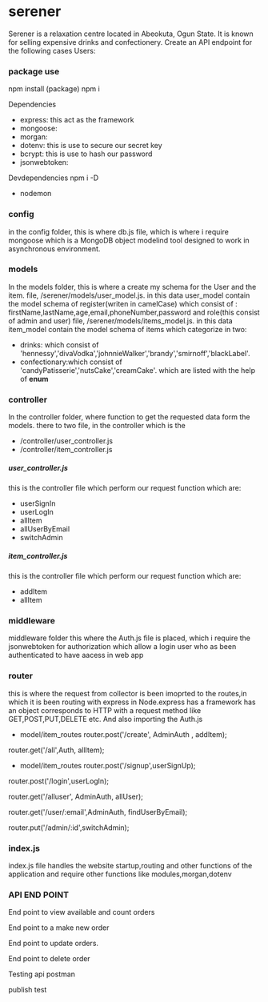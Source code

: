 # serener
Serener is a relaxation centre located in Abeokuta, Ogun State. It is known for
selling expensive drinks and confectionery. Create an API endpoint for the
following cases
Users:

### package use
npm install (package)
npm i

Dependencies
- express: this act as the framework
- mongoose: 
- morgan:
- dotenv: this is use to secure our secret key
- bcrypt: this is use to hash our password
- jsonwebtoken:

Devdependencies npm i -D
- nodemon



### config
in the config folder, this is where db.js file, which is where i require mongoose which is a MongoDB object modelind tool designed to work in asynchronous environment.

### models
In the models folder, this is where a create my schema for the User  and the item.
 file,
 /serener/models/user_model.js.
 in this data user_model contain the  model schema of register(writen in camelCase) which consist of :
 firstName,lastName,age,email,phoneNumber,password
 and role(this consist of admin and user)
file,
 /serener/models/items_model.js.
 in this data item_model contain the model schema of items which categorize in two:
 - drinks: which consist of 'hennessy','divaVodka','johnnieWalker','brandy','smirnoff','blackLabel'. 
 - confectionary:which consist of 'candyPatisserie','nutsCake','creamCake'.
 which are listed with the help of **enum**


### controller
In the controller folder, where function to get the requested data form the models.
there to two file, in the controller which is the
- /controller/user_controller.js
- /controller/item_controller.js

##### user_controller.js
this is the  controller file  which perform our request function which are:
- userSignIn
- userLogIn
- allItem
- allUserByEmail
- switchAdmin

##### item_controller.js
this is the  controller file  which perform our request function which are:
- addItem
- allItem

### middleware
middleware folder this where the Auth.js file is placed, which i require the jsonwebtoken for authorization which allow a login user who as been authenticated to have aacess in web app

### router
this is where the  request from collector is been imoprted to the routes,in which it is been routing with express in Node.express has a framework has an object corresponds to HTTP with a request method like GET,POST,PUT,DELETE etc. And also importing the Auth.js
- model/item_routes
router.post('/create', AdminAuth , addItem);

router.get('/all',Auth, allItem);

- model/item_routes
router.post('/signup',userSignUp);

router.post('/login',userLogIn);

router.get('/alluser', AdminAuth, allUser);

router.get('/user/:email',AdminAuth, findUserByEmail);

router.put('/admin/:id',switchAdmin);


### index.js
index.js file handles the website startup,routing and other functions of the application and require other functions like modules,morgan,dotenv


### API END POINT
End point to view available and count orders


End point to a make new order


End point to update orders.


End point to delete order


Testing api
postman

publish test
